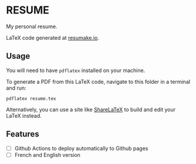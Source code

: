 # RESUME
My personal resume.

LaTeX code generated at [resumake.io](https://resumake.io).

## Usage
You will need to have `pdflatex` installed on your machine.

To generate a PDF from this LaTeX code, navigate to this folder in a terminal and run:

    pdflatex resume.tex

Alternatively, you can use a site like [ShareLaTeX](https://sharelatex.com) to build and edit your LaTeX instead.

## Features
- [ ] Github Actions to deploy automatically to Github pages
- [ ] French and English version
